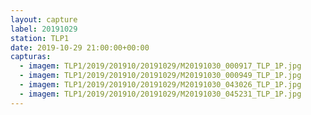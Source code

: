 ```yaml
---
layout: capture
label: 20191029
station: TLP1
date: 2019-10-29 21:00:00+00:00
capturas:
  - imagem: TLP1/2019/201910/20191029/M20191030_000917_TLP_1P.jpg
  - imagem: TLP1/2019/201910/20191029/M20191030_000949_TLP_1P.jpg
  - imagem: TLP1/2019/201910/20191029/M20191030_043026_TLP_1P.jpg
  - imagem: TLP1/2019/201910/20191029/M20191030_045231_TLP_1P.jpg
---
```


